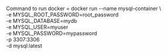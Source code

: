 Command to run docker = docker run --name mysql-container \   
  -e MYSQL_ROOT_PASSWORD=root_password \
  -e MYSQL_DATABASE=mydb \
  -e MYSQL_USER=myuser \
  -e MYSQL_PASSWORD=mypassword \
  -p 3307:3306 \
  -d mysql:latest


